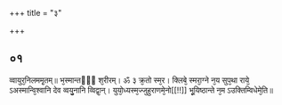 +++
title = "३"

+++
## ०१
व्वायुर᳘निलममृ᳘तम्॥ 
भ᳘स्मान्तᳫँ᳭ श᳘रीरम्। ॐ ३  क्र᳘तो स्म᳘र। क्लिबे᳘ स्मरा᳘ग्ने न᳘य सुप᳘था राये᳘ ऽअस्मान्वि᳘श्वानि देव व्वयु᳘नानि व्विद्वा᳘न्। युयो᳘ध्यस्म᳘ज्जुहुराणमे᳘नो[[!!]] भू᳘यिष्ठान्ते न᳘म ऽउक्तिम्विधेमे᳘ति॥  
